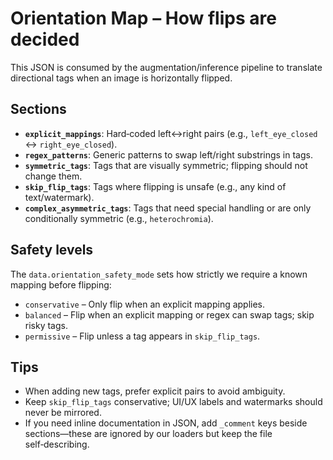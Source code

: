 # Orientation Map – How flips are decided

This JSON is consumed by the augmentation/inference pipeline to translate directional tags when an image is horizontally flipped.

## Sections

- **`explicit_mappings`**: Hard‑coded left↔right pairs (e.g., `left_eye_closed` ↔ `right_eye_closed`).
- **`regex_patterns`**: Generic patterns to swap left/right substrings in tags.
- **`symmetric_tags`**: Tags that are visually symmetric; flipping should not change them.
- **`skip_flip_tags`**: Tags where flipping is unsafe (e.g., any kind of text/watermark).
- **`complex_asymmetric_tags`**: Tags that need special handling or are only conditionally symmetric (e.g., `heterochromia`).

## Safety levels

The `data.orientation_safety_mode` sets how strictly we require a known mapping before flipping:

- `conservative` – Only flip when an explicit mapping applies.
- `balanced` – Flip when an explicit mapping or regex can swap tags; skip risky tags.
- `permissive` – Flip unless a tag appears in `skip_flip_tags`.

## Tips

- When adding new tags, prefer explicit pairs to avoid ambiguity.
- Keep `skip_flip_tags` conservative; UI/UX labels and watermarks should never be mirrored.
- If you need inline documentation in JSON, add `_comment` keys beside sections—these are ignored by our loaders but keep the file self‑describing.
